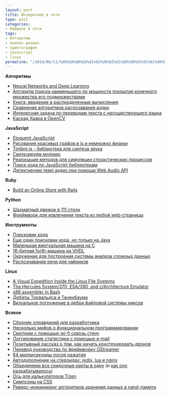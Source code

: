 ```yaml
---
layout: post
title: Интересное в сети
type: post
categories:
- Найдено в сети
tags:
- Алгоритмы
- анализ данных
- криптография
- javascript
- linux
permalink: "/2014/08/11/%d0%b8%d0%bd%d1%82%d0%b5%d1%80%d0%b5%d1%81%d0%bd%d0%be%d0%b5-%d0%b2-%d1%81%d0%b5%d1%82%d0%b8/"
---
```

 **Алгоритмы**

- [Neural Networks and Deep Learning](http://neuralnetworksanddeeplearning.com/ "Neural Networks and Deep Learning")
- [Алгоритм поиска наименьшего по мощности покрытия конечного множества его подмножествами](http://habrahabr.ru/post/225831/ "Алгоритм поиска наименьшего по мощности покрытия конечного множества его подмножествами")
- [Книга: введение в распределенные вычисления](http://books.ifmo.ru/book/1403/vvedenie_v_raspredelennye_vychisleniya.htm "Введение в распределенные вычисления ")
- [Сравнение алгоритмов распозавания аудио](http://habrahabr.ru/post/232463/ "Сравнение алгоритмов распознавания аудио для Second Screen")
- [Интересная задача по переводам текста с несуществующего языка](http://habrahabr.ru/post/227611/ "Лингвистическая загадка. Переводим с «мертвого» языка")
- [Каскад Хаара в OpenCV](http://habrahabr.ru/company/recognitor/blog/228195/ "Работа каскада Хаара в OpenCV в картинках: теория и практика")

**JavaScript**

- [Eloquent JavaScript](http://eloquentjavascript.net/#2nd-ed "Eloquent JavaScript")
- [Рисование красивых графов в js и немножко физики](http://getspringy.com/ "Springy.js")
- [Timbre.js - библиотека для синтеза звука](https://github.com/mohayonao/timbre.js/ "timbre.js")
- [Синтезируем молнию](http://blog.kaistale.com/?p=1340 "Synthesizing thunder using JavaScript")
- [Реализация методов для симуляции стохастических процессов](https://github.com/NathanEpstein/stochastic "stochastic")
- [Поиск кода по JavaScript библиотекам](http://www.jsdb.io/ "The definitive source of the best JavaScript libraries, frameworks, and plugins.")
- [Детектируем темп аудио при помощи Web Audio API](http://tech.beatport.com/2014/web-audio/beat-detection-using-web-audio/ "Beat Detection Using JavaScript and the Web Audio API")

**Ruby**

- [Build an Online Store with Rails](http://www.sitepoint.com/build-online-store-rails/ " Build an Online Store with Rails")

**Python**

- [Шахматный движок в 111 строк](https://github.com/thomasahle/sunfish "Sunfish")
- [Фреймворк для извлечения текста из любой web-страницы](http://textract.readthedocs.org/en/latest/index.html "Textract")

**Инструменты**

- [Поисковик кода](https://searchcode.com/ "SearchCode")
- [Еще один поисковик кода, но только на Java](http://codeexchange.ics.uci.edu/ "Search over 10 million Java classes in GitHub")
- [Маленькая виртуальная машина на C](https://github.com/tekknolagi/carp "CarpVM")
- [16-битная forth-машина на VHDL](https://github.com/inforichland/yafc "YAFC - Yet Another Forth Core")
- [Окружение для построения системы анализа сложных данных](http://tesseradata.org/ "Open Source Environment for Deep Analysis of Large Complex Data")
- [Распознавание речи для чайников](http://habrahabr.ru/post/226143/)

**Linux**

- [A Visual Expedition Inside the Linux File Systems](http://www.cs.jhu.edu/~razvanm/fs-expedition/ " A Visual Expedition Inside the Linux File Systems")
- [The Hercules System/370, ESA/390, and z/Architecture Emulator](http://www.hercules-390.org/ "The Hercules System/370, ESA/390, and z/Architecture Emulator")
- [x86 assembler in Bash](http://lists.gnu.org/archive/html/bug-bash/2001-02/msg00054.html "x86 assembler in Bash")
- [Дебаты Торвальдса и Таненбаума](http://oreilly.com/catalog/opensources/book/appa.html "Open Sources: Voices from the Open Source Revolution")
- [Визуальное погружение в дебри файловой системы никсов](http://www.cs.jhu.edu/~razvanm/fs-expedition/ "A Visual Expedition Inside the Linux File Systems")

**Всякое**

- [Сборник оправданий для разработчика](http://www.codingexcuses.com/ "Оправдания для программиста")
- [Несколько мифов о функциональном программировании](http://www.perlmonks.org/?node_id=450922 "Pissed off about functional programming")
- [Смотрим с помощью wi-fi сквозь стену](http://www.ece.ucsb.edu/~ymostofi/SeeThroughImaging.html "X-Ray Vision for Robots: Seeing Through Walls with Only WiFi")
- [Логгирование статистики с помощью e-mail](http://www.statlogger.com/ "Email-based stat tracking ")
- [Позитывный рассказ о том, как начать конструировать дронов](http://paulstamatiou.com/getting-started-with-drones-quadcopters/ "Getting started with drones")
- [Перевод руководства по фреймворку GStreamer](http://rus-linux.net/MyLDP/BOOKS/gstreamer/00-pred.html "Фреймворк GStreamer. Руководство разработчика приложений.")
- [64 миллисекунды после нажатия](http://habrahabr.ru/post/226897/ "64 миллисекунды после нажатия")
- [Автодополнение на стероидах: redis, lua и nginx](http://www.cucumbertown.com/craft/autocomplete-using-redis-nginx-lua/ "Redis on steroids: Autocomplete using Redis, Nginx and Lua")
- [Объединяем все скидочные карты в одну](http://cardberry.com/ "Cardberry") (и [как оно разрабатывалось](http://habrahabr.ru/company/cardberry/blog/231465/ "Более подробно про динамическую магнитную полосу"))
- [Ось для калькуляторов Tizen](http://www.knightos.org/ "KnightOS An open source OS for TI calculators")
- [Симпсоны на CSS](http://pattle.github.io/simpsons-in-css/ "The Simpsons in CSS")
- [Реверс-инжиниринг алгоритмов хранения данных в nand-памяти](http://joshuawise.com/projects/ndfslave "Reverse Engineering a NAND Flash Device Management Algorithm")
